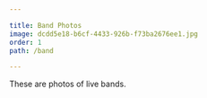 ```yaml
---

title: Band Photos
image: dcdd5e18-b6cf-4433-926b-f73ba2676ee1.jpg
order: 1
path: /band

---
```


These are photos of live bands.